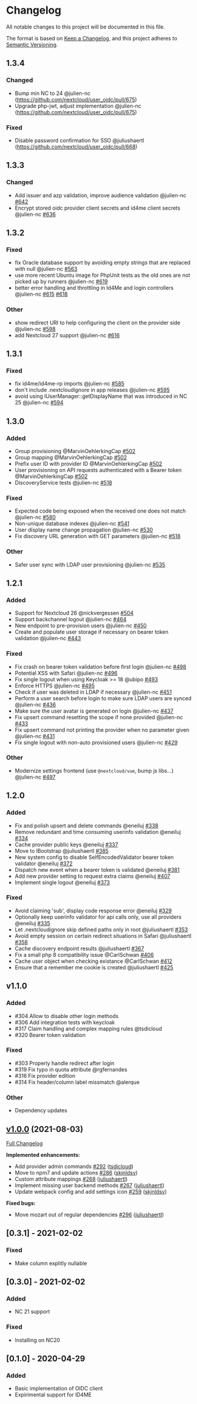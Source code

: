 # Changelog
All notable changes to this project will be documented in this file.

The format is based on [Keep a Changelog](https://keepachangelog.com/en/1.0.0/),
and this project adheres to [Semantic Versioning](https://semver.org/spec/v2.0.0.html).

## 1.3.4

### Changed

- Bump min NC to 24 @julien-nc (https://github.com/nextcloud/user_oidc/pull/675)
- Upgrade php-jwt, adjust implementation @julien-nc (https://github.com/nextcloud/user_oidc/pull/675)

### Fixed

- Disable password confirmation for SSO @juliushaertl (https://github.com/nextcloud/user_oidc/pull/668)

## 1.3.3

### Changed

- Add issuer and azp validation, improve audience validation @julien-nc [#642](https://github.com/nextcloud/user_oidc/pull/642)
- Encrypt stored oidc provider client secrets and id4me client secrets @julien-nc [#636](https://github.com/nextcloud/user_oidc/pull/636)

## 1.3.2

### Fixed

- fix Oracle database support by avoiding empty strings that are replaced with null @julien-nc [#563](https://github.com/nextcloud/user_oidc/pull/563)
- use more recent Ubuntu image for PhpUnit tests as the old ones are not picked up by runners @julien-nc [#619](https://github.com/nextcloud/user_oidc/pull/619)
- better error handling and throttling in Id4Me and login controllers @julien-nc [#615](https://github.com/nextcloud/user_oidc/pull/615) [#618](https://github.com/nextcloud/user_oidc/pull/618)

### Other

- show redirect URI to help configuring the client on the provider side @julien-nc [#598](https://github.com/nextcloud/user_oidc/pull/598)
- add Nextcloud 27 support @julien-nc [#616](https://github.com/nextcloud/user_oidc/pull/616)

## 1.3.1

### Fixed

- fix id4me/id4me-rp imports @julien-nc [#585](https://github.com/nextcloud/user_oidc/pull/585)
- don't include .nextcloudignore in app releases @julien-nc [#595](https://github.com/nextcloud/user_oidc/pull/595)
- avoid using IUserManager::getDisplayName that was introduced in NC 25 @julien-nc [#594](https://github.com/nextcloud/user_oidc/pull/594)

## 1.3.0

### Added

- Group provisioning @MarvinOehlerkingCap [#502](https://github.com/nextcloud/user_oidc/pull/502)
- Group mapping @MarvinOehlerkingCap [#502](https://github.com/nextcloud/user_oidc/pull/502)
- Prefix user ID with provider ID @MarvinOehlerkingCap [#502](https://github.com/nextcloud/user_oidc/pull/502)
- User provisioning on API requests authenticated with a Bearer token @MarvinOehlerkingCap [#502](https://github.com/nextcloud/user_oidc/pull/502)
- DiscoveryService tests @julien-nc [#518](https://github.com/nextcloud/user_oidc/pull/518)

### Fixed

- Expected code being exposed when the received one does not match @julien-nc [#580](https://github.com/nextcloud/user_oidc/pull/580)
- Non-unique database indexes @julien-nc [#541](https://github.com/nextcloud/user_oidc/pull/541)
- User display name change propagation @julien-nc [#530](https://github.com/nextcloud/user_oidc/pull/530)
- Fix discovery URL generation with GET parameters @julien-nc [#518](https://github.com/nextcloud/user_oidc/pull/518)

### Other

- Safer user sync with LDAP user provisioning @julien-nc [#535](https://github.com/nextcloud/user_oidc/pull/535)

## 1.2.1

### Added

- Support for Nextcloud 26 @nickvergessen [#504](https://github.com/nextcloud/user_oidc/pull/504)
- Support backchannel logout @julien-nc [#464](https://github.com/nextcloud/user_oidc/pull/464)
- New endpoint to pre-provision users @julien-nc [#450](https://github.com/nextcloud/user_oidc/pull/450)
- Create and populate user storage if necessary on bearer token validation @julien-nc [#443](https://github.com/nextcloud/user_oidc/pull/443)

### Fixed

- Fix crash on bearer token validation before first login @julien-nc [#498](https://github.com/nextcloud/user_oidc/pull/498)
- Potential XSS with Safari @julien-nc [#496](https://github.com/nextcloud/user_oidc/pull/496)
- Fix single logout when using Keycloak >= 18 @ubipo [#493](https://github.com/nextcloud/user_oidc/pull/493)
- Enforce HTTPS @julien-nc [#495](https://github.com/nextcloud/user_oidc/pull/495)
- Check if user was deleted in LDAP if necessary @julien-nc [#451](https://github.com/nextcloud/user_oidc/pull/451)
- Perform a user search before login to make sure LDAP users are synced @julien-nc [#436](https://github.com/nextcloud/user_oidc/pull/436)
- Make sure the user avatar is generated on login @julien-nc [#437](https://github.com/nextcloud/user_oidc/pull/437)
- Fix upsert command resetting the scope if none provided @julien-nc [#433](https://github.com/nextcloud/user_oidc/pull/433)
- Fix upsert command not printing the provider when no parameter given @julien-nc [#431](https://github.com/nextcloud/user_oidc/pull/431)
- Fix single logout with non-auto provisioned users @julien-nc [#429](https://github.com/nextcloud/user_oidc/pull/429)

### Other

- Modernize settings frontend (use `@nextcloud/vue`, bump js libs...) @julien-nc [#497](https://github.com/nextcloud/user_oidc/pull/497)

## 1.2.0

### Added

- Fix and polish upsert and delete commands @eneiluj [#338](https://github.com/nextcloud/user_oidc/pull/338)
- Remove redundant and time consuming userinfo validation @eneiluj [#334](https://github.com/nextcloud/user_oidc/pull/334)
- Cache provider public keys @eneiluj [#337](https://github.com/nextcloud/user_oidc/pull/337)
- Move to IBootstrap @juliushaertl [#385](https://github.com/nextcloud/user_oidc/pull/385)
- New system config to disable SelfEncodedValidator bearer token validator @eneiluj [#372](https://github.com/nextcloud/user_oidc/pull/372)
- Dispatch new event when a bearer token is validated @eneiluj [#381](https://github.com/nextcloud/user_oidc/pull/381)
- Add new provider setting to request extra claims @eneiluj [#407](https://github.com/nextcloud/user_oidc/pull/407)
- Implement single logout @eneiluj [#373](https://github.com/nextcloud/user_oidc/pull/373)

### Fixed

- Avoid claiming 'sub', display code response error @eneiluj [#329](https://github.com/nextcloud/user_oidc/pull/329)
- Optionally keep userinfo validator for api calls only, use all providers @eneiluj [#335](https://github.com/nextcloud/user_oidc/pull/335)
- Let .nextcloudignore skip defined paths only in root @juliushaertl [#353](https://github.com/nextcloud/user_oidc/pull/353)
- Avoid empty session on certain redirect situations in Safari @juliushaertl [#358](https://github.com/nextcloud/user_oidc/pull/358)
- Cache discovery endpoint results @juliushaertl [#367](https://github.com/nextcloud/user_oidc/pull/367)
- Fix a small php 8 compatibility issue @CarlSchwan [#406](https://github.com/nextcloud/user_oidc/pull/406)
- Cache user object when checking existance @CarlSchwan [#412](https://github.com/nextcloud/user_oidc/pull/412)
- Ensure that a remember me cookie is created @juliushaertl [#425](https://github.com/nextcloud/user_oidc/pull/425)


## v1.1.0

### Added

- #304 Allow to disable other login methods
- #306 Add integration tests with keycloak
- #317 Claim handling and complex mapping rules @tsdicloud
- #320 Bearer token validation

### Fixed

- #303 Properly handle redirect after login
- #319 Fix typo in quota attribute @rgfernandes
- #316 Fix provider edition
- #314 Fix header/column label missmatch @alerque

### Other

- Dependency updates



## [v1.0.0](https://github.com/nextcloud/user_oidc/tree/v1.0.0) (2021-08-03)

[Full Changelog](https://github.com/nextcloud/user_oidc/compare/v0.3.2...v1.0.0)

**Implemented enhancements:**

- Add provider admin commands [\#292](https://github.com/nextcloud/user_oidc/pull/292) ([tsdicloud](https://github.com/tsdicloud))
- Move to npm7 and update actions [\#286](https://github.com/nextcloud/user_oidc/pull/286) ([skjnldsv](https://github.com/skjnldsv))
- Custom attribute mappings [\#268](https://github.com/nextcloud/user_oidc/pull/268) ([juliushaertl](https://github.com/juliushaertl))
- Implement missing user backend methods [\#267](https://github.com/nextcloud/user_oidc/pull/267) ([juliushaertl](https://github.com/juliushaertl))
- Update webpack config and add settings icon [\#259](https://github.com/nextcloud/user_oidc/pull/259) ([skjnldsv](https://github.com/skjnldsv))

**Fixed bugs:**

- Move mozart out of regular dependencies [\#296](https://github.com/nextcloud/user_oidc/pull/296) ([juliushaertl](https://github.com/juliushaertl))

## [0.3.1] - 2021-02-02
### Fixed
- Make column explitly nullable

## [0.3.0] - 2021-02-02
### Added
- NC 21 support

### Fixed
- Installing on NC20

## [0.1.0] - 2020-04-29
### Added
- Basic implementation of OIDC client
- Expirimental support for ID4ME


